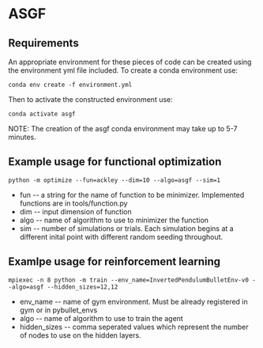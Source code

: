 # ASGF

## Requirements
An appropriate environment for these pieces of code can be created
using the environment yml file included. To create a conda environment 
use: 
```
conda env create -f environment.yml
```

Then to activate the constructed environment use:
```
conda activate asgf
```

NOTE: The creation of the asgf conda environment may take up to 5-7 minutes.

## Example usage for functional optimization

```
python -m optimize --fun=ackley --dim=10 --algo=asgf --sim=1
```
* fun -- a string for the name of function to be minimizer. Implemented functions are in tools/function.py
* dim -- input dimension of function
* algo -- name of algorithm to use to minimizer the function
* sim -- number of simulations or trials. Each simulation begins at a different inital point with different random seeding throughout.

## Examlpe usage for reinforcement learning

```
mpiexec -n 8 python -m train --env_name=InvertedPendulumBulletEnv-v0 --algo=asgf --hidden_sizes=12,12
```
* env\_name -- name of gym environment. Must be already registered in gym or in pybullet\_envs
* algo      -- name of algorithm to use to train the agent
* hidden\_sizes -- comma seperated values which represent the number of nodes to use on the hidden layers.
